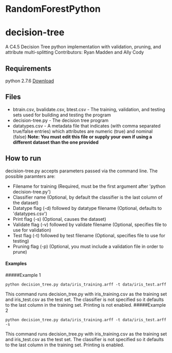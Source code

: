 # RandomForestPython

# decision-tree
A C4.5 Decision Tree python implementation with validation, pruning, and attribute multi-splitting
Contributors: Ryan Madden and Ally Cody

## Requirements
python 2.7.6 [Download](https://www.python.org/download/releases/2.7.6/)

## Files
* btrain.csv, bvalidate.csv, btest.csv - The training, validation, and testing sets used for building and testing the program
* decision-tree.py - The decision tree program
* datatypes.csv - A metadata file that indicates (with comma separated true/false entries) which attributes are numeric (true) and nominal (false) **Note: You must edit this file or supply your own if using a different dataset than the one provided**

## How to run
decision-tree.py accepts parameters passed via the command line. The possible paramters are:
* Filename for training (Required, must be the first argument after 'python decision-tree.py')
* Classifier name (Optional, by default the classifier is the last column of the dataset)
* Datatype flag (-d) followed by datatype filename (Optional, defaults to 'datatypes.csv')
* Print flag (-s) (Optional, causes the dataset)
* Validate flag (-v) followed by validate filename (Optional, specifies file to use for validation)
* Test flag (-t) followed by test filename (Optional, specifies file to use for testing)
* Pruning flag (-p) (Optional, you must include a validation file in order to prune)

#### Examples
#####Example 1
```
python decision_tree.py data/iris_training.arff -t data/iris_test.arff
```
This command runs decision_tree.py with iris_training.csv as the training set and iris_test.csv as the test set. The classifier is not specified so it defaults to the last column in the training set. Printing is not enabled.
#####Example 2
```
python decision_tree.py data/iris_training.arff -t data/iris_test.arff -s
```
This command runs decision_tree.py with iris_training.csv as the training set and iris_test.csv as the test set. The classifier is not specified so it defaults to the last column in the training set. Printing is enabled.
